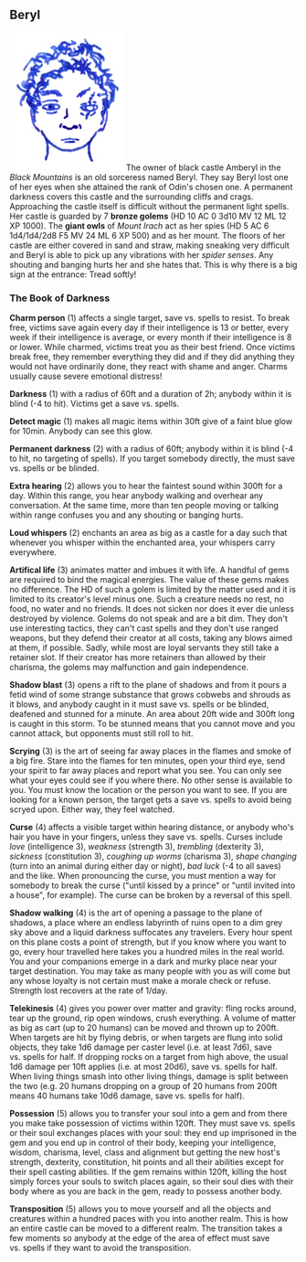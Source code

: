 ## Beryl

![Beryl](Beryl.jpeg) The owner of black castle Amberyl in the *Black
Mountains* is an old sorceress named Beryl. They say Beryl lost one of
her eyes when she attained the rank of Odin's chosen one. A permanent
darkness covers this castle and the surrounding cliffs and crags.
Approaching the castle itself is difficult without the permanent light
spells. Her castle is guarded by 7 **bronze golems** (HD 10 AC 0 3d10
MV 12 ML 12 XP 1000). The **giant owls** of *Mount Irach* act as her
spies (HD 5 AC 6 1d4/1d4/2d8 F5 MV 24 ML 6 XP 500) and as her mount.
The floors of her castle are either covered in sand and straw, making
sneaking very difficult and Beryl is able to pick up any vibrations
with her *spider senses*. Any shouting and banging hurts her and she
hates that. This is why there is a big sign at the entrance: Tread
softly!

### The Book of Darkness

**Charm person** (1) affects a single target, save vs. spells to
resist. To break free, victims save again every day if their
intelligence is 13 or better, every week if their intelligence is
average, or every month if their intelligence is 8 or lower. While
charmed, victims treat you as their best friend. Once victims break
free, they remember everything they did and if they did anything they
would not have ordinarily done, they react with shame and anger.
Charms usually cause severe emotional distress!

**Darkness** (1) with a radius of 60ft and a duration of 2h; anybody
within it is blind (-4 to hit). Victims get a save vs. spells.

**Detect magic** (1) makes all magic items within 30ft give of a faint
blue glow for 10min. Anybody can see this glow.

**Permanent darkness** (2) with a radius of 60ft; anybody within it is
blind (-4 to hit, no targeting of spells). If you target somebody
directly, the must save vs. spells or be blinded.

**Extra hearing** (2) allows you to hear the faintest sound within
300ft for a day. Within this range, you hear anybody walking and
overhear any conversation. At the same time, more than ten people
moving or talking within range confuses you and any shouting or
banging hurts.

**Loud whispers** (2) enchants an area as big as a castle for a day
such that whenever you whisper within the enchanted area, your
whispers carry everywhere.

**Artifical life** (3) animates matter and imbues it with life. A
handful of gems are required to bind the magical energies. The value
of these gems makes no difference. The HD of such a golem is limited
by the matter used and it is limited to its creator's level minus one.
Such a creature needs no rest, no food, no water and no friends. It
does not sicken nor does it ever die unless destroyed by violence.
Golems do not speak and are a bit dim. They don't use interesting
tactics, they can't cast spells and they don't use ranged weapons, but
they defend their creator at all costs, taking any blows aimed at
them, if possible. Sadly, while most are loyal servants they still
take a retainer slot. If their creator has more retainers than allowed
by their charisma, the golems may malfunction and gain independence.

**Shadow blast** (3) opens a rift to the plane of shadows and from it
pours a fetid wind of some strange substance that grows cobwebs and
shrouds as it blows, and anybody caught in it must save vs. spells or
be blinded, deafened and stunned for a minute. An area about 20ft wide
and 300ft long is caught in this storm. To be stunned means that you
cannot move and you cannot attack, but opponents must still roll to
hit.

**Scrying** (3) is the art of seeing far away places in the flames and
smoke of a big fire. Stare into the flames for ten minutes, open your
third eye, send your spirit to far away places and report what you
see. You can only see what your eyes could see if you where there. No
other sense is available to you. You must know the location or the
person you want to see. If you are looking for a known person, the
target gets a save vs. spells to avoid being scryed upon. Either way,
they feel watched.

**Curse** (4) affects a visible target within hearing distance, or
anybody who's hair you have in your fingers, unless they save
vs. spells. Curses include *love* (intelligence 3), *weakness*
(strength 3), *trembling* (dexterity 3), *sickness* (constitution 3),
*coughing up worms* (charisma 3), *shape changing* (turn into an
animal during either day or night), *bad luck* (-4 to all saves) and
the like. When pronouncing the curse, you must mention a way for
somebody to break the curse ("until kissed by a prince" or "until
invited into a house", for example). The curse can be broken by a
reversal of this spell.

**Shadow walking** (4) is the art of opening a passage to the plane of
shadows, a place where an endless labyrinth of ruins open to a dim
grey sky above and a liquid darkness suffocates any travelers. Every
hour spent on this plane costs a point of strength, but if you know
where you want to go, every hour travelled here takes you a hundred
miles in the real world. You and your companions emerge in a dark and
murky place near your target destination. You may take as many people
with you as will come but any whose loyalty is not certain must make a
morale check or refuse. Strength lost recovers at the rate of 1/day.

**Telekinesis** (4) gives you power over matter and gravity: fling
rocks around, tear up the ground, rip open windows, crush everything.
A volume of matter as big as cart (up to 20 humans) can be moved and
thrown up to 200ft. When targets are hit by flying debris, or when
targets are flung into solid objects, they take 1d6 damage per caster
level (i.e. at least 7d6), save vs. spells for half. If dropping rocks
on a target from high above, the usual 1d6 damage per 10ft applies
(i.e. at most 20d6), save vs. spells for half. When living things
smash into other living things, damage is split between the two (e.g.
20 humans dropping on a group of 20 humans from 200ft means 40 humans
take 10d6 damage, save vs. spells for half).

**Possession** (5) allows you to transfer your soul into a gem and
from there you make take possession of victims within 120ft. They must
save vs. spells or their soul exchanges places with your soul: they
end up imprisoned in the gem and you end up in control of their body,
keeping your intelligence, wisdom, charisma, level, class and
alignment but getting the new host's strength, dexterity,
constitution, hit points and all their abilities except for their
spell casting abilities. If the gem remains within 120ft, killing the
host simply forces your souls to switch places again, so their soul
dies with their body where as you are back in the gem, ready to
possess another body.

**Transposition** (5) allows you to move yourself and all the objects
and creatures within a hundred paces with you into another realm. This
is how an entire castle can be moved to a different realm. The
transition takes a few moments so anybody at the edge of the area of
effect must save vs. spells if they want to avoid the transposition.
